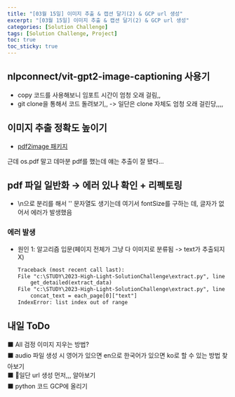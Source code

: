 ```yaml
---
title: "[03월 15일] 이미지 추출 & 캡션 달기(2) & GCP url 생성"
excerpt: "[03월 15일] 이미지 추출 & 캡션 달기(2) & GCP url 생성"
categories: [Solution Challenge]
tags: [Solution Challenge, Project]
toc: true
toc_sticky: true
---
```


## nlpconnect/vit-gpt2-image-captioning 사용기

- copy 코드를 사용해보니 임포트 시간이 엄청 오래 걸림,,
- git clone을 통해서 코드 돌려보기,, -> 일단은 clone 자체도 엄청 오래 걸린당,,,, <br>

## 이미지 추출 정확도 높이기

- [pdf2image 패키지](https://yjs-program.tistory.com/325) <br>

근데 os.pdf 말고 데마분 pdf를 했는데 얘는 추출이 잘 됐다...

## pdf 파일 일반화 → 에러 있나 확인 + 리펙토링

- \n으로 분리를 해서 '' 문자열도 생기는데 여기서 fontSize를 구하는 데, 글자가 없어서 에러가 발생했음

### 에러 발생

- 원인 1: 알고리즘 입문(페이지 전체가 그냥 다 이미지로 분류됨 -> text가 추출되지 X) <br>
  ```txt
  Traceback (most recent call last):
  File "c:\STUDY\2023-High-Light-SolutionChallenge\extract.py", line 124, in <module>
      get_detailed(extract_data)
  File "c:\STUDY\2023-High-Light-SolutionChallenge\extract.py", line 93, in get_detailed
      concat_text = each_page[0]["text"]
  IndexError: list index out of range
  ```

## 내일 ToDo

⬛ All 검정 이미지 지우는 방법? <br>
⬛ audio 파일 생성 시 영어가 있으면 en으로 한국어가 있으면 ko로 할 수 있는 방법 찾아보기 <br>
⬛ 🌟일단 url 생성 먼저,,, 알아보기 <br>
⬛ python 코드 GCP에 올리기 <br>
